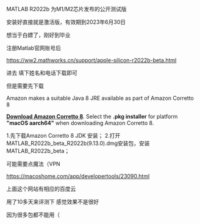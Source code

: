 MATLAB R2022b 为M1/M2芯片发布的公开测试版

安装好直接就是激活版，有效期到2023年6月30日

想当于白嫖了，刚好到毕业

注册Matlab官网账号后

https://ww2.mathworks.cn/support/apple-silicon-r2022b-beta.html

进去 填下姓名和电话下载即可

但是需要先下载

Amazon makes a suitable Java 8 JRE available as part of Amazon Corretto 8

 [**Download Amazon Corretto 8**](https://docs.aws.amazon.com/corretto/latest/corretto-8-ug/macos-install.html?version=java-8-lts&os=macos&architecture=arm-64-bit&package=jdk#download-openjdk). Select the **.pkg installer** for platform **"macOS aarch64"** when downloading Amazon Corretto 8.

1.先下载Amazon Corretto 8 JDK 安装；
2.打开MATLAB_R2022b_beta_R2022b(9.13.0).dmg安装包，安装 MATLAB_R2022b_beta；

可能需要点魔法（VPN

https://macoshome.com/app/developertools/23090.html

上面这个网站有相应的百度云

用了10多天来评测下 感觉效果不是很好

因为很多包都不能用（